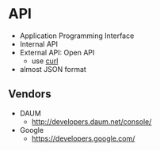 # API
* Application Programming Interface
* Internal API
* External API: Open API
  * use [curl](https://okdevtv.com/mib/linux/curl)
* almost JSON format

## Vendors
* DAUM
  * http://developers.daum.net/console/
* Google
  * https://developers.google.com/
